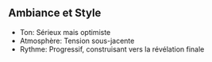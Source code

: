 ## Ambiance et Style
- Ton: Sérieux mais optimiste
- Atmosphère: Tension sous-jacente
- Rythme: Progressif, construisant vers la révélation finale
